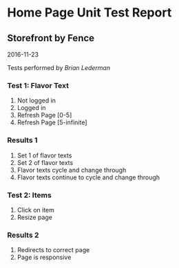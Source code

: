 # Home Page Unit Test Report
## Storefront by Fence
2016-11-23

Tests performed by *Brian Lederman*

### Test 1: Flavor Text
1. Not logged in
2. Logged in
3. Refresh Page [0-5]
4. Refresh Page [5-infinite]

### Results 1
1. Set 1 of flavor texts
2. Set 2 of flavor texts
3. Flavor texts cycle and change through
4. Flavor texts continue to cycle and change through

### Test 2: Items
1. Click on item
2. Resize page

### Results 2
1. Redirects to correct page
2. Page is responsive

